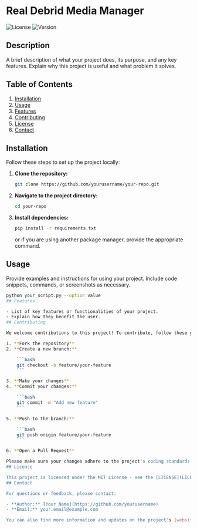# Real Debrid Media Manager
![License](https://img.shields.io/badge/license-MIT-green) ![Version](https://img.shields.io/badge/version-1.0-blue)
## Description

A brief description of what your project does, its purpose, and any key features. Explain why this project is useful and what problem it solves.
## Table of Contents

1. [Installation](#installation)
2. [Usage](#usage)
3. [Features](#features)
4. [Contributing](#contributing)
5. [License](#license)
6. [Contact](#contact)
## Installation

Follow these steps to set up the project locally:

1. **Clone the repository:**

    ```bash
    git clone https://github.com/yourusername/your-repo.git
    ```

2. **Navigate to the project directory:**

    ```bash
    cd your-repo
    ```

3. **Install dependencies:**

    ```bash
    pip install -r requirements.txt
    ```

    or if you are using another package manager, provide the appropriate command.
## Usage

Provide examples and instructions for using your project. Include code snippets, commands, or screenshots as necessary.

```bash
python your_script.py --option value
## Features

- List of key features or functionalities of your project.
- Explain how they benefit the user.
## Contributing

We welcome contributions to this project! To contribute, follow these guidelines:

1. **Fork the repository**
2. **Create a new branch:**

    ```bash
    git checkout -b feature/your-feature
    ```

3. **Make your changes**
4. **Commit your changes:**

    ```bash
    git commit -m "Add new feature"
    ```

5. **Push to the branch:**

    ```bash
    git push origin feature/your-feature
    ```

6. **Open a Pull Request**

Please make sure your changes adhere to the project's coding standards and pass all tests.
## License

This project is licensed under the MIT License - see the [LICENSE](LICENSE) file for details.
## Contact

For questions or feedback, please contact:

- **Author:** [Your Name](https://github.com/yourusername)
- **Email:** your.email@example.com

You can also find more information and updates on the project's [website](https://your-project-website.com) if applicable.
